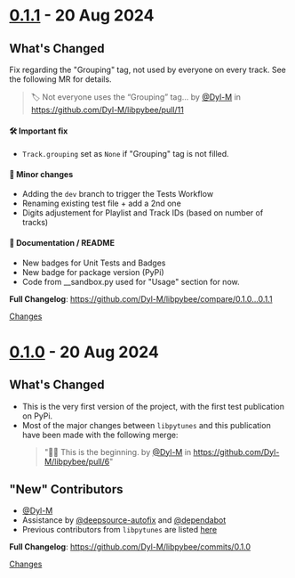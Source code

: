 <a name="0.1.1"></a>
# [0.1.1](https://github.com/Dyl-M/libpybee/releases/tag/0.1.1) - 20 Aug 2024

## What's Changed

Fix regarding the "Grouping" tag, not used by everyone on every track. See the following MR for details.
> 🏷️ Not everyone uses the “Grouping” tag... by [@Dyl-M](https://github.com/Dyl-M) in https://github.com/Dyl-M/libpybee/pull/11

#### 🛠️ Important fix
* `Track.grouping` set as `None` if "Grouping" tag is not filled.

#### 📐 Minor changes
* Adding the `dev` branch to trigger the Tests Workflow
* Renaming existing test file + add a 2nd one
* Digits adjustement for Playlist and Track IDs (based on number of tracks)

#### 📄 Documentation / README
* New badges for Unit Tests and Badges
* New badge for package version (PyPi)
* Code from __sandbox.py used for "Usage" section for now.


**Full Changelog**: https://github.com/Dyl-M/libpybee/compare/0.1.0...0.1.1

[Changes][0.1.1]


<a name="0.1.0"></a>
# [0.1.0](https://github.com/Dyl-M/libpybee/releases/tag/0.1.0) - 20 Aug 2024

## What's Changed

* This is the very first version of the project, with the first test publication on PyPi.
* Most of the major changes between `libpytunes` and this publication have been made with the following merge: 
  > "🐝🐍 This is the beginning. by [@Dyl-M](https://github.com/Dyl-M) in https://github.com/Dyl-M/libpybee/pull/6"

## "New" Contributors
* [@Dyl-M](https://github.com/Dyl-M)
* Assistance by [@deepsource-autofix](https://github.com/deepsource-autofix) and [@dependabot](https://github.com/dependabot)
* Previous contributors from `libpytunes` are listed [here](https://github.com/liamks/libpytunes/graphs/contributors)

**Full Changelog**: https://github.com/Dyl-M/libpybee/commits/0.1.0

[Changes][0.1.0]


[0.1.1]: https://github.com/Dyl-M/libpybee/compare/0.1.0...0.1.1
[0.1.0]: https://github.com/Dyl-M/libpybee/tree/0.1.0

<!-- Generated by https://github.com/rhysd/changelog-from-release v3.7.2 -->
